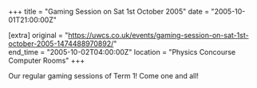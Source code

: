 +++
title = "Gaming Session on Sat 1st October 2005"
date = "2005-10-01T21:00:00Z"

[extra]
original = "https://uwcs.co.uk/events/gaming-session-on-sat-1st-october-2005-1474488970892/"    
end_time = "2005-10-02T04:00:00Z"
location = "Physics Concourse Computer Rooms"
+++

Our regular gaming sessions of Term 1\! Come one and all\!

